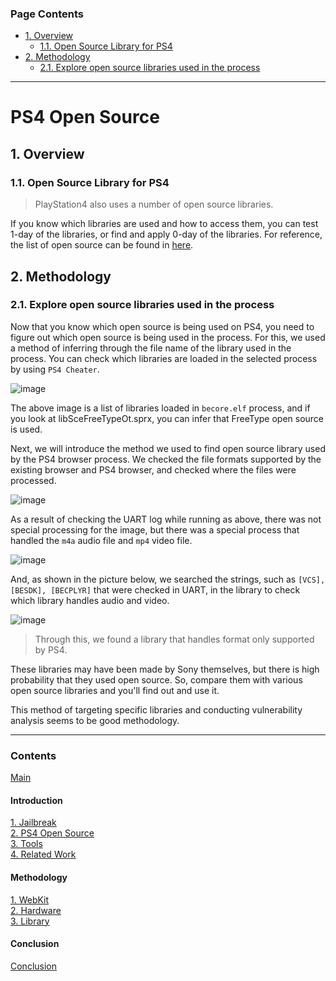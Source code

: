   ### Page Contents <!-- omit in toc -->
- [1. Overview](#1-overview)
  - [1.1. Open Source Library for PS4](#11-open-source-library-for-ps4)
- [2. Methodology](#2-methodology)
  - [2.1. Explore open source libraries used in the process](#21-explore-open-source-libraries-used-in-the-process)

---
# PS4 Open Source <!-- omit in toc -->
## 1. Overview
### 1.1. Open Source Library for PS4
<!-- > 플레이스테이션 4에서도 많은 오픈소스 라이브러리를 사용한다. -->
> PlayStation4 also uses a number of open source libraries.

<!-- 어떤 라이브러리들을 사용하는지, 해당 라이브러리에 어떻게 접근할 수 있는지 안다면 해당 라이브러리들의 1day를 테스트 해볼 수도 있고 우리가 라이브러리의 0day를 찾아 적용시켜볼 수도 있을 것이다. 참고로 오픈소스 리스트는 [여기](https://doc.dl.playstation.net/doc/ps4-oss/index.html)에서 확인할 수 있다. -->

If you know which libraries are used and how to access them, you can test 1-day of the libraries, or find and apply 0-day of the libraries. For reference, the list of open source can be found in [here](https://doc.dl.playstation.net/doc/ps4-oss/index.html).

## 2. Methodology
### 2.1. Explore open source libraries used in the process
<!-- PS4에서 어떤 오픈소스를 사용하는지 확인했으니, 프로세스 안에서 어떤 오픈소스 라이브러리가 사용되는지 파악해야 한다. 이를 위해 프로세스에서 사용하는 라이브러리의 파일명을 통해 유추하는 방법을 사용했다. `PS4 Cheater`를 사용하여 선택한 프로세스 내에 어떤 라이브러리가 로드 된지 확인할 수 있다. -->

Now that you know which open source is being used on PS4, you need to figure out which open source is being used in the process. For this, we used a method of inferring through the file name of the library used in the process. You can check which libraries are loaded in the selected process by using `PS4 Cheater`.

![image](https://user-images.githubusercontent.com/39231485/101725475-15605c80-3af4-11eb-8cfc-812761b34ce9.png)

<!-- 위 사진은 `becore.elf` 프로세스에 로드된 라이브러리들로 libSceFreeTypeOt.sprx를 보면 FreeType 오픈소스가 사용된다는 것을 유추할 수 있다.

다음으로 PS4 브라우저 프로세스에서 사용하는 오픈소스 라이브러리를 찾기 위해서 사용한 방법이다. 기존 브라우저와 PS4 브라우저에서 지원하는 파일 포맷들을 확인해보고 해당 파일들을 어디에서 처리해주는지 확인했다. -->

The above image is a list of libraries loaded in `becore.elf` process, and if you look at libSceFreeTypeOt.sprx, you can infer that FreeType open source is used.

Next, we will introduce the method we used to find open source library used by the PS4 browser process. We checked the file formats supported by the existing browser and PS4 browser, and checked where the files were processed.

![image](https://user-images.githubusercontent.com/39231485/101726372-c3b8d180-3af5-11eb-84c8-fa6afd5443a6.png)

<!-- 위처럼 돌려보며 uart 로그를 확인해본 결과 이미지는 딱히 특별히 처리해주는게 보이지 않았지만, 오디오 파일 `m4a`와 비디오 파일 `mp4`를 처리해주는 특별한 프로세스가 있었다. -->

As a result of checking the UART log while running as above, there was not special processing for the image, but there was a special process that handled the `m4a` audio file and `mp4` video file.

![image](https://user-images.githubusercontent.com/39231485/101726793-8a349600-3af6-11eb-87a1-9b7c578c2bd2.png)

<!-- uart에 나오는 `[VCS], [BESDK], [BECPLYR]`과 같은 문자열들을 아래 사진처럼 라이브러리에서 찾아보며 어떤 라이브러리에서 오디오, 비디오 처리가 이루어지는지 확인했다. -->

And, as shown in the picture below, we searched the strings, such as `[VCS], [BESDK], [BECPLYR]` that were checked in UART, in the library to check which library handles audio and video. 

![image](https://user-images.githubusercontent.com/39231485/101728318-953cf580-3af9-11eb-88df-5446d473f891.png)

<!-- > 이를 통해 PS4에서만 지원하는 포맷을 처리해주는 라이브러리를 알아냈다.

해당 라이브러리들은 소니에서 자체적으로 만든 것일 수도 있지만, 오픈소스를 사용했을 확률이 크기 때문에, 라이브러리를 여러 오픈소스 라이브러리와 매치시키면 알아낼 수 있을 것이다.

이 방법으로 하나의 라이브러리를 타겟으로 잡아 취약점 분석을 진행하면 좋은 방법론이 될 수 있을 것 같다. -->

> Through this, we found a library that handles format only supported by PS4.

These libraries may have been made by Sony themselves, but there is high probability that they used open source. So, compare them with various open source libraries and you'll find out and use it.

This method of targeting specific libraries and conducting vulnerability analysis seems to be good methodology.

---

### Contents <!-- omit in toc -->
[Main](https://github.com/Hacker-s-PlayStation/PlayStation4-Hacking-Guideline-ENG/blob/main/README.md)<br>

#### Introduction <!-- omit in toc -->
[1. Jailbreak](https://github.com/Hacker-s-PlayStation/PlayStation4-Hacking-Guideline-ENG/blob/main/1_introduction/Jailbreak.md)<br>
[2. PS4 Open Source](https://github.com/Hacker-s-PlayStation/PlayStation4-Hacking-Guideline-ENG/blob/main/1_introduction/PS4_Open_Source.md)<br>
[3. Tools](https://github.com/Hacker-s-PlayStation/PlayStation4-Hacking-Guideline-ENG/blob/main/1_introduction/Tools.md)<br>
[4. Related Work](https://github.com/Hacker-s-PlayStation/PlayStation4-Hacking-Guideline-ENG/blob/main/1_introduction/Related_Work.md)<br>

#### Methodology <!-- omit in toc -->
[1. WebKit](https://github.com/Hacker-s-PlayStation/PlayStation4-Hacking-Guideline-ENG/blob/main/2_methodology/WebKit.md)<br>
[2. Hardware](https://github.com/Hacker-s-PlayStation/PlayStation4-Hacking-Guideline-ENG/blob/main/2_methodology/Hardware.md)<br>
[3. Library](https://github.com/Hacker-s-PlayStation/PlayStation4-Hacking-Guideline-ENG/blob/main/2_methodology/Library.md)<br>

#### Conclusion <!-- omit in toc -->
[Conclusion](https://github.com/Hacker-s-PlayStation/PlayStation4-Hacking-Guideline-ENG/blob/main/3_conclusion/Conclusion.md)
